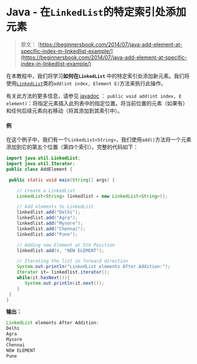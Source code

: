 # Java - 在`LinkedList`的特定索引处添加元素

> 原文： [https://beginnersbook.com/2014/07/java-add-element-at-specific-index-in-linkedlist-example/](https://beginnersbook.com/2014/07/java-add-element-at-specific-index-in-linkedlist-example/)

在本教程中，我们将学习**如何在`LinkedList`** 中的特定索引处添加新元素。我们将使用[`LinkedList`](https://beginnersbook.com/2013/12/linkedlist-in-java-with-example/)类的`add(int index, Element E)`方法来执行此操作。

有关此方法的更多信息，请参见 [javadoc](https://docs.oracle.com/javase/7/docs/api/java/util/LinkedList.html#add(int,%20E)) ：
`public void add(int index, E element)`：将指定元素插入此列表中的指定位置。将当前位置的元素（如果有）和任何后续元素向右移动（将其添加到其索引中）。

#### 例

在这个例子中，我们有一个`LinkedList<String>`，我们使用`add()`方法将一个元素添加到它的第五个位置（第四个索引）。完整的代码如下：

```java
import java.util.LinkedList;
import java.util.Iterator;
public class AddElement {

 public static void main(String[] args) {

    // Create a LinkedList
    LinkedList<String> linkedlist = new LinkedList<String>();

    // Add elements to LinkedList
    linkedlist.add("Delhi");
    linkedlist.add("Agra");
    linkedlist.add("Mysore");
    linkedlist.add("Chennai");
    linkedlist.add("Pune");

    // Adding new Element at 5th Position 
    linkedlist.add(4, "NEW ELEMENT");

    // Iterating the list in forward direction
    System.out.println("LinkedList elements After Addition:");
    Iterator it= linkedlist.iterator();
    while(it.hasNext()){
       System.out.println(it.next());
    }
 }
}
```

**输出：**

```java
LinkedList elements After Addition:
Delhi
Agra
Mysore
Chennai
NEW ELEMENT
Pune
```